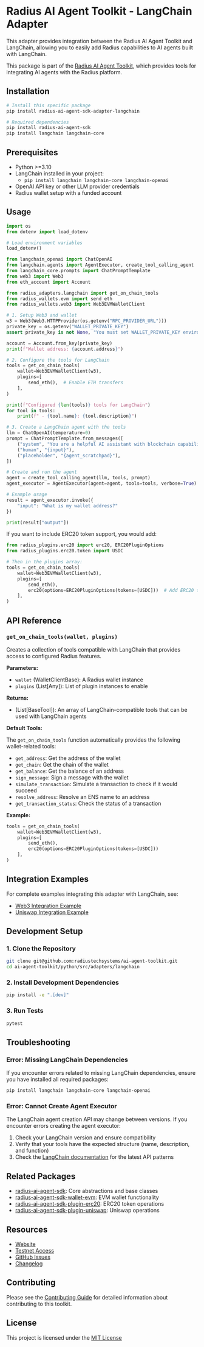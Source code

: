 # Radius AI Agent Toolkit - LangChain Adapter

This adapter provides integration between the Radius AI Agent Toolkit and LangChain, allowing you to easily add Radius capabilities to AI agents built with LangChain.

This package is part of the [Radius AI Agent Toolkit](https://github.com/radiustechsystems/ai-agent-toolkit), which provides tools for integrating AI agents with the Radius platform.

## Installation

```bash
# Install this specific package
pip install radius-ai-agent-sdk-adapter-langchain

# Required dependencies
pip install radius-ai-agent-sdk
pip install langchain langchain-core
```

## Prerequisites

- Python >=3.10
- LangChain installed in your project:
  - `pip install langchain langchain-core langchain-openai`
- OpenAI API key or other LLM provider credentials
- Radius wallet setup with a funded account

## Usage

```python
import os
from dotenv import load_dotenv

# Load environment variables
load_dotenv()

from langchain_openai import ChatOpenAI
from langchain.agents import AgentExecutor, create_tool_calling_agent
from langchain_core.prompts import ChatPromptTemplate
from web3 import Web3
from eth_account import Account

from radius_adapters.langchain import get_on_chain_tools
from radius_wallets.evm import send_eth
from radius_wallets.web3 import Web3EVMWalletClient

# 1. Setup Web3 and wallet
w3 = Web3(Web3.HTTPProvider(os.getenv("RPC_PROVIDER_URL")))
private_key = os.getenv("WALLET_PRIVATE_KEY")
assert private_key is not None, "You must set WALLET_PRIVATE_KEY environment variable"

account = Account.from_key(private_key)
print(f"Wallet address: {account.address}")

# 2. Configure the tools for LangChain
tools = get_on_chain_tools(
    wallet=Web3EVMWalletClient(w3),
    plugins=[
        send_eth(),  # Enable ETH transfers
    ],
)

print(f"Configured {len(tools)} tools for LangChain")
for tool in tools:
    print(f" - {tool.name}: {tool.description}")

# 3. Create a LangChain agent with the tools
llm = ChatOpenAI(temperature=0)
prompt = ChatPromptTemplate.from_messages([
    ("system", "You are a helpful AI assistant with blockchain capabilities."),
    ("human", "{input}"),
    ("placeholder", "{agent_scratchpad}"),
])

# Create and run the agent
agent = create_tool_calling_agent(llm, tools, prompt)
agent_executor = AgentExecutor(agent=agent, tools=tools, verbose=True)

# Example usage
result = agent_executor.invoke({
    "input": "What is my wallet address?"
})

print(result["output"])
```

If you want to include ERC20 token support, you would add:

```python
from radius_plugins.erc20 import erc20, ERC20PluginOptions
from radius_plugins.erc20.token import USDC

# Then in the plugins array:
tools = get_on_chain_tools(
    wallet=Web3EVMWalletClient(w3),
    plugins=[
        send_eth(),
        erc20(options=ERC20PluginOptions(tokens=[USDC]))  # Add ERC20 token support
    ],
)
```

## API Reference

### `get_on_chain_tools(wallet, plugins)`

Creates a collection of tools compatible with LangChain that provides access to configured Radius features.

**Parameters:**

- `wallet` (WalletClientBase): A Radius wallet instance
- `plugins` (List[Any]): List of plugin instances to enable

**Returns:**

- (List[BaseTool]): An array of LangChain-compatible tools that can be used with LangChain agents

**Default Tools:**

The `get_on_chain_tools` function automatically provides the following wallet-related tools:

- `get_address`: Get the address of the wallet
- `get_chain`: Get the chain of the wallet
- `get_balance`: Get the balance of an address
- `sign_message`: Sign a message with the wallet
- `simulate_transaction`: Simulate a transaction to check if it would succeed
- `resolve_address`: Resolve an ENS name to an address
- `get_transaction_status`: Check the status of a transaction

**Example:**

```python
tools = get_on_chain_tools(
    wallet=Web3EVMWalletClient(w3),
    plugins=[
        send_eth(),
        erc20(options=ERC20PluginOptions(tokens=[USDC]))
    ],
)
```

## Integration Examples

For complete examples integrating this adapter with LangChain, see:

- [Web3 Integration Example](https://github.com/radiustechsystems/ai-agent-toolkit/tree/main/python/examples/langchain/web3)
- [Uniswap Integration Example](https://github.com/radiustechsystems/ai-agent-toolkit/tree/main/python/examples/langchain/uniswap)

## Development Setup

### 1. Clone the Repository

```bash
git clone git@github.com:radiustechsystems/ai-agent-toolkit.git
cd ai-agent-toolkit/python/src/adapters/langchain
```

### 2. Install Development Dependencies

```bash
pip install -e ".[dev]"
```

### 3. Run Tests

```bash
pytest
```

## Troubleshooting

### Error: Missing LangChain Dependencies

If you encounter errors related to missing LangChain dependencies, ensure you have installed all required packages:

```bash
pip install langchain langchain-core langchain-openai
```

### Error: Cannot Create Agent Executor

The LangChain agent creation API may change between versions. If you encounter errors creating the agent executor:

1. Check your LangChain version and ensure compatibility
2. Verify that your tools have the expected structure (name, description, and function)
3. Check the [LangChain documentation](https://python.langchain.com/docs/modules/agents/) for the latest API patterns

## Related Packages

- [radius-ai-agent-sdk](https://github.com/radiustechsystems/ai-agent-toolkit/tree/main/python/src/radius_ai_agent_sdk): Core abstractions and base classes
- [radius-ai-agent-sdk-wallet-evm](https://github.com/radiustechsystems/ai-agent-toolkit/tree/main/python/src/wallets/evm): EVM wallet functionality
- [radius-ai-agent-sdk-plugin-erc20](https://github.com/radiustechsystems/ai-agent-toolkit/tree/main/python/src/plugins/erc20): ERC20 token operations
- [radius-ai-agent-sdk-plugin-uniswap](https://github.com/radiustechsystems/ai-agent-toolkit/tree/main/python/src/plugins/uniswap): Uniswap operations

## Resources

- [Website](https://radiustech.xyz/)
- [Testnet Access](https://docs.radiustech.xyz/radius-testnet-access)
- [GitHub Issues](https://github.com/radiustechsystems/ai-agent-toolkit/issues)
- [Changelog](https://github.com/radiustechsystems/ai-agent-toolkit/blob/main/CHANGELOG.md)

## Contributing

Please see the [Contributing Guide](https://github.com/radiustechsystems/ai-agent-toolkit/blob/main/CONTRIBUTING.md) for detailed information about contributing to this toolkit.

## License

This project is licensed under the [MIT License](https://github.com/radiustechsystems/ai-agent-toolkit/blob/main/LICENSE)